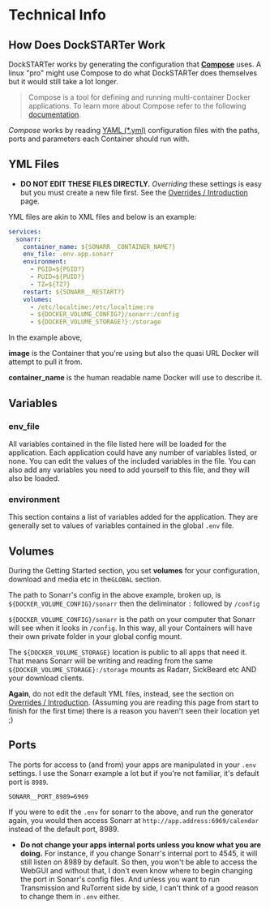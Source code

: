 # Technical Info

## How Does DockSTARTer Work

DockSTARTer works by generating the configuration that **[Compose](https://docs.docker.com/compose/)** uses. A linux "pro" might use Compose to do what DockSTARTer does themselves but it would still take a lot longer.

> Compose is a tool for defining and running multi-container Docker applications. To learn more about Compose refer to the following [documentation](https://docs.docker.com/compose/).

_Compose_ works by reading [YAML (\*.yml)](https://en.wikipedia.org/wiki/YAML#Example) configuration files with the paths, ports and parameters each Container should run with.

## YML Files

- **DO NOT EDIT THESE FILES DIRECTLY.** _Overriding_ these settings is easy but you must create a new file first. See the [Overrides / Introduction](https://dockstarter.com/overrides/introduction) page.

YML files are akin to XML files and below is an example:

```yaml
services:
  sonarr:
    container_name: ${SONARR__CONTAINER_NAME?}
    env_file: .env.app.sonarr
    environment:
      - PGID=${PGID?}
      - PUID=${PUID?}
      - TZ=${TZ?}
    restart: ${SONARR__RESTART?}
    volumes:
      - /etc/localtime:/etc/localtime:ro
      - ${DOCKER_VOLUME_CONFIG?}/sonarr:/config
      - ${DOCKER_VOLUME_STORAGE?}:/storage
```

In the example above,

**image** is the Container that you're using but also the quasi URL Docker will attempt to pull it from.

**container_name** is the human readable name Docker will use to describe it.

## Variables

### env_file

All variables contained in the file listed here will be loaded for the application.  Each application could have any number of variables listed, or none.  You can edit the values of the included variables in the file. You can also add any variables you need to add yourself to this file, and they will also be loaded.

### environment

This section contains a list of variables added for the application.  They are generally set to values of variables contained in the global `.env` file.

## Volumes

During the Getting Started section, you set **volumes** for your configuration, download and media etc in the`GLOBAL` section.

The path to Sonarr's config in the above example, broken up, is `${DOCKER_VOLUME_CONFIG}/sonarr` then the deliminator `:` followed by `/config`

`${DOCKER_VOLUME_CONFIG}/sonarr` is the path on your computer that Sonarr will see when it looks in `/config`. In this way, all your Containers will have their own private folder in your global config mount.

The `${DOCKER_VOLUME_STORAGE}` location is public to all apps that need it. That means Sonarr will be writing and reading from the same `${DOCKER_VOLUME_STORAGE}:/storage` mounts as Radarr, SickBeard etc AND your download clients.

**Again**, do not edit the default YML files, instead, see the section on [Overrides / Introduction](https://dockstarter.com/overrides/introduction). (Assuming you are reading this page from start to finish for the first time) there is a reason you haven't seen their location yet ;)

## Ports

The ports for access to (and from) your apps are manipulated in your `.env` settings. I use the Sonarr example a lot but if you're not familiar, it's default port is `8989`.

`SONARR__PORT_8989=6969`

If you were to edit the `.env` for sonarr to the above, and run the generator again, you would then access Sonarr at `http://app.address:6969/calendar` instead of the default port, 8989.

- **Do not change your apps internal ports unless you know what you are doing.** For instance, if you change Sonarr's internal port to 4545, it will still listen on 8989 by default. So then, you won't be able to access the WebGUI and without that, I don't even know where to begin changing the port in Sonarr's config files. And unless you want to run Transmission and RuTorrent side by side, I can't think of a good reason to change them in `.env` either.
